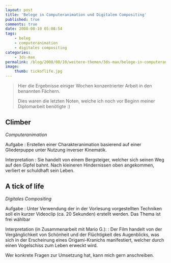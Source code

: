 ```yaml
---
layout: post
title: 'Belege in Computeranimation und Digitalem Compositing'
published: true
comments: true
date: 2008-08-10 05:08:54
tags:
    - beleg
    - computeranimation
    - digitales compositing
categories:
    - 3ds-max
permalink: /blog/2008/08/10/weitere-themen/3ds-max/belege-in-computeranimation-und-digitalem-compositing
image:
    thumb: tickoflife.jpg
---
```

> Hier die Ergebnisse einiger Wochen konzentrierter Arbeit in den benannten Fächern.
> 
> Dies waren die letzten Noten, welche ich noch vor Beginn meiner Diplomarbeit benötigte :)



## Climber

_Computeranimation_

Aufgabe
:   Erstellen einer Charakteranimation basierend auf einer Gliederpuppe unter Nutzung inverser Kinematik.

Interpretation
:   Sie handelt von einem Bergsteiger, welcher sich seinen Weg auf den Gipfel bahnt. Nach kleineren Hindernissen oben angekommen, verliert er schuldhaft sein Leben.





## A tick of life

_Digitales Compositing_

Aufgabe
:   Unter Verwendung der in der Vorlesung vorgestellten Techniken soll ein kurzer Videoclip (ca. 20 Sekunden) erstellt werden. Das Thema ist frei wählbar

Interpretation (in Zusammenarbeit mit Mario G.):
:   Der Film handelt von der Vergänglichkeit von Schönheit und der Flüchtigkeit des Augenblicks, was sich in der Erscheinung eines Origami-Kranichs manifestiert, welcher durch einen Vogelschiss zum Leben erweckt wird.



Wer konkrete Fragen zur Umsetzung hat, kann mich gern anschreiben.